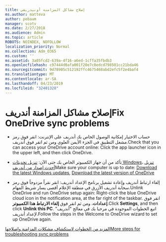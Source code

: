 ```yaml
---
title: إصلاح مشاكل المزامنة أونيدريفي
ms.author: matteva
author: pebaum
manager: scotv
ms.date: 2/27/2018
ms.audience: Admin
ms.topic: article
ROBOTS: NOINDEX, NOFOLLOW
localization_priority: Normal
ms.collection: Adm_O365
ms.custom: ''
ms.assetid: 3a05fcd2-639a-4f16-a6ed-1cffa35fbdb3
ms.openlocfilehash: c97444d0afa001f20e7c0edcd798501cc21bda46
ms.sourcegitcommit: 9d78905c512192ffc4675468abd2efc5f2e4baf4
ms.translationtype: MT
ms.contentlocale: ar-SA
ms.lasthandoff: 04/23/2019
ms.locfileid: "32401328"
---
```

# <a name="fix-onedrive-sync-problems"></a><span data-ttu-id="64066-102">إصلاح مشاكل المزامنة أندريف</span><span class="sxs-lookup"><span data-stu-id="64066-102">Fix OneDrive sync problems</span></span>

- <span data-ttu-id="64066-103">حساب الاختيار إمكانية الوصول الخاص بك أندريف على الإنترنت: انقر فوق رمز مشغل التطبيق في الجزء الأيمن العلوي ومن ثم انقر فوق أندريف.</span><span class="sxs-lookup"><span data-stu-id="64066-103">Check that you can access your OneDrive account online: Click the app launcher icon in the upper left, and then click OneDrive.</span></span>
    
- <span data-ttu-id="64066-104">تأكد من أن جهاز الكمبيوتر الخاص بك حتى الآن: [تنزيل تحديثات Windows](http://go.microsoft.com/fwlink/p/?LinkId=825773)، [تنزيل أحدث إصدار من أندريف](https://go.microsoft.com/fwlink/p/?linkid=844652)</span><span class="sxs-lookup"><span data-stu-id="64066-104">Make sure your computer is up to date: [Download the latest Windows updates](http://go.microsoft.com/fwlink/p/?LinkId=825773), [Download the latest version of OneDrive](https://go.microsoft.com/fwlink/p/?linkid=844652)</span></span>
    
- <span data-ttu-id="64066-105">إلغاء ارتباط أندريف وإعادة تشغيل برنامج الإعداد أندريف: انقر نقراً مزدوجاً فوق رمز سحابة أندريف الأزرق في منطقة الإعلام أقصى يسار شريط المهام.</span><span class="sxs-lookup"><span data-stu-id="64066-105">Unlink OneDrive and run OneDrive setup again: Right-click the blue OneDrive cloud icon in the notification area, at the far right of the taskbar.</span></span> <span data-ttu-id="64066-106">انقر فوق **إعدادات**، ومن ثم انقر فوق **إلغاء الارتباط هذا الكمبيوتر**.</span><span class="sxs-lookup"><span data-stu-id="64066-106">Click **Settings**, and then click **Unlink this PC**.</span></span> <span data-ttu-id="64066-107">اتبع الخطوات الموجودة في مرحبا بك في معالج "أندريف" لإعداد أندريف.</span><span class="sxs-lookup"><span data-stu-id="64066-107">Follow the steps in the Welcome to OneDrive wizard to set up OneDrive again.</span></span>
    
[<span data-ttu-id="64066-108">المزيد من الخطوات لاستكشاف مشكلات المزامنة وإصلاحها</span><span class="sxs-lookup"><span data-stu-id="64066-108">More steps for troubleshooting sync problems</span></span>](https://go.microsoft.com/fwlink/?linkid=866431)
  

